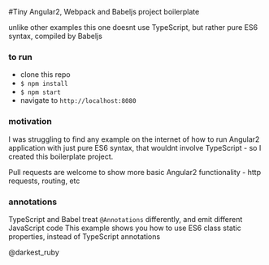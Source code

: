 #Tiny Angular2, Webpack and Babeljs project boilerplate

unlike other examples this one doesnt use TypeScript, but rather pure ES6 syntax,
compiled by Babeljs

### to run

 - clone this repo
 - `$ npm install`
 - `$ npm start`
 - navigate to `http://localhost:8080`

### motivation

I was struggling to find any example on the internet of how to run Angular2 application
with just pure ES6 syntax, that wouldnt involve TypeScript - so I created this boilerplate project.

Pull requests are welcome to show more basic Angular2 functionality - http requests, routing, etc

### annotations

TypeScript and Babel treat `@Annotations` differently, and emit different JavaScript code
This example shows you how to use ES6 class static properties, instead of TypeScript annotations


@darkest_ruby